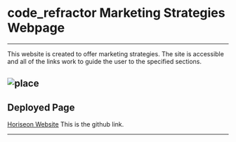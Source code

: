 # code_refractor Marketing Strategies Webpage
---
This website is created to offer marketing strategies.  The site is accessible and all of the links work to guide the user to the specified sections. 

![place](code_refractor/assets/images/brand-awareness.png)
---
## Deployed Page

[Horiseon Website](https://usethehill.github.io/code_refractor/)
This is the github link.

---
